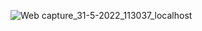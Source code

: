 ![Web capture_31-5-2022_113037_localhost](https://user-images.githubusercontent.com/71311738/171093271-d4eeabdb-d300-4518-9948-69137eec41e0.jpeg)

